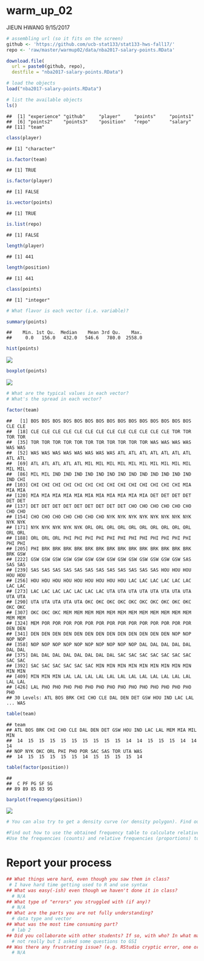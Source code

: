 warm\_up\_02
================
JIEUN HWANG
9/15/2017

``` r
# assembling url (so it fits on the screen)
github <- 'https://github.com/ucb-stat133/stat133-hws-fall17/'
repo <- 'raw/master/warmup02/data/nba2017-salary-points.RData'

download.file(
  url = paste0(github, repo),
  destfile = "nba2017-salary-points.RData")
```

``` r
# load the objects
load("nba2017-salary-points.RData")

# list the available objects
ls()
```

    ##  [1] "experience" "github"     "player"     "points"     "points1"   
    ##  [6] "points2"    "points3"    "position"   "repo"       "salary"    
    ## [11] "team"

``` r
class(player)
```

    ## [1] "character"

``` r
is.factor(team)
```

    ## [1] TRUE

``` r
is.factor(player)
```

    ## [1] FALSE

``` r
is.vector(points)
```

    ## [1] TRUE

``` r
is.list(repo)
```

    ## [1] FALSE

``` r
length(player)
```

    ## [1] 441

``` r
length(position)
```

    ## [1] 441

``` r
class(points)
```

    ## [1] "integer"

``` r
# What flavor is each vector (i.e. variable)?
```

``` r
summary(points)
```

    ##    Min. 1st Qu.  Median    Mean 3rd Qu.    Max. 
    ##     0.0   156.0   432.0   546.6   780.0  2558.0

``` r
hist(points)
```

![](up02-Jieun-Hwang_files/figure-markdown_github-ascii_identifiers/unnamed-chunk-4-1.png)

``` r
boxplot(points)
```

![](up02-Jieun-Hwang_files/figure-markdown_github-ascii_identifiers/unnamed-chunk-4-2.png)

``` r
# What are the typical values in each vector?
# What's the spread in each vector?
```

``` r
factor(team)
```

    ##   [1] BOS BOS BOS BOS BOS BOS BOS BOS BOS BOS BOS BOS BOS BOS BOS CLE CLE
    ##  [18] CLE CLE CLE CLE CLE CLE CLE CLE CLE CLE CLE CLE CLE TOR TOR TOR TOR
    ##  [35] TOR TOR TOR TOR TOR TOR TOR TOR TOR TOR TOR WAS WAS WAS WAS WAS WAS
    ##  [52] WAS WAS WAS WAS WAS WAS WAS WAS ATL ATL ATL ATL ATL ATL ATL ATL ATL
    ##  [69] ATL ATL ATL ATL ATL MIL MIL MIL MIL MIL MIL MIL MIL MIL MIL MIL MIL
    ##  [86] MIL MIL IND IND IND IND IND IND IND IND IND IND IND IND IND IND CHI
    ## [103] CHI CHI CHI CHI CHI CHI CHI CHI CHI CHI CHI CHI CHI CHI MIA MIA MIA
    ## [120] MIA MIA MIA MIA MIA MIA MIA MIA MIA MIA MIA DET DET DET DET DET DET
    ## [137] DET DET DET DET DET DET DET DET DET CHO CHO CHO CHO CHO CHO CHO CHO
    ## [154] CHO CHO CHO CHO CHO CHO CHO NYK NYK NYK NYK NYK NYK NYK NYK NYK NYK
    ## [171] NYK NYK NYK NYK NYK ORL ORL ORL ORL ORL ORL ORL ORL ORL ORL ORL ORL
    ## [188] ORL ORL ORL PHI PHI PHI PHI PHI PHI PHI PHI PHI PHI PHI PHI PHI PHI
    ## [205] PHI BRK BRK BRK BRK BRK BRK BRK BRK BRK BRK BRK BRK BRK BRK BRK GSW
    ## [222] GSW GSW GSW GSW GSW GSW GSW GSW GSW GSW GSW GSW GSW GSW SAS SAS SAS
    ## [239] SAS SAS SAS SAS SAS SAS SAS SAS SAS SAS SAS SAS HOU HOU HOU HOU HOU
    ## [256] HOU HOU HOU HOU HOU HOU HOU HOU HOU LAC LAC LAC LAC LAC LAC LAC LAC
    ## [273] LAC LAC LAC LAC LAC LAC LAC UTA UTA UTA UTA UTA UTA UTA UTA UTA UTA
    ## [290] UTA UTA UTA UTA UTA OKC OKC OKC OKC OKC OKC OKC OKC OKC OKC OKC OKC
    ## [307] OKC OKC OKC MEM MEM MEM MEM MEM MEM MEM MEM MEM MEM MEM MEM MEM MEM
    ## [324] MEM POR POR POR POR POR POR POR POR POR POR POR POR POR POR DEN DEN
    ## [341] DEN DEN DEN DEN DEN DEN DEN DEN DEN DEN DEN DEN DEN NOP NOP NOP NOP
    ## [358] NOP NOP NOP NOP NOP NOP NOP NOP NOP NOP DAL DAL DAL DAL DAL DAL DAL
    ## [375] DAL DAL DAL DAL DAL DAL DAL DAL SAC SAC SAC SAC SAC SAC SAC SAC SAC
    ## [392] SAC SAC SAC SAC SAC SAC MIN MIN MIN MIN MIN MIN MIN MIN MIN MIN MIN
    ## [409] MIN MIN MIN LAL LAL LAL LAL LAL LAL LAL LAL LAL LAL LAL LAL LAL LAL
    ## [426] LAL PHO PHO PHO PHO PHO PHO PHO PHO PHO PHO PHO PHO PHO PHO PHO
    ## 30 Levels: ATL BOS BRK CHI CHO CLE DAL DEN DET GSW HOU IND LAC LAL ... WAS

``` r
table(team)
```

    ## team
    ## ATL BOS BRK CHI CHO CLE DAL DEN DET GSW HOU IND LAC LAL MEM MIA MIL MIN 
    ##  14  15  15  15  15  15  15  15  15  15  14  14  15  15  15  14  14  14 
    ## NOP NYK OKC ORL PHI PHO POR SAC SAS TOR UTA WAS 
    ##  14  15  15  15  15  15  14  15  15  15  15  14

``` r
table(factor(position))
```

    ## 
    ##  C PF PG SF SG 
    ## 89 89 85 83 95

``` r
barplot(frequency(position))
```

![](up02-Jieun-Hwang_files/figure-markdown_github-ascii_identifiers/unnamed-chunk-5-1.png)

``` r
# You can also try to get a density curve (or density polygon). Find out how to do this.

#Find out how to use the obtained frequency table to calculate relative frequencies (proportions).
#Use the frequencies (counts) and relative frequencies (proportions) to describe the overall distribution.#
```

Report your process
===================

``` r
## What things were hard, even though you saw them in class?
 # I have hard time getting used to R and use syntax 
## What was easy(-ish) even though we haven't done it in class?
  # N/A
## What type of "errors" you struggled with (if any)?
  # N/A
## What are the parts you are not fully understanding?
  # data type and vector
## What was the most time consuming part?
  # lab 2
## Did you collaborate with other students? If so, with who? In what manner?
  # not really but I asked some questions to GSI
## Was there any frustrating issue? (e.g. RStudio cryptic error, one or more package not playing nice)
  # N/A
```
